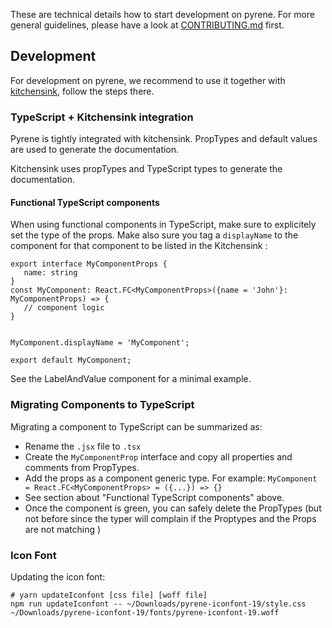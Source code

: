 These are technical details how to start development on pyrene. For more general guidelines, please have a look at [CONTRIBUTING.md](../CONTRIBUTING.md) first.
## Development

For development on pyrene, we recommend to use it together with [kitchensink](../kitchensink), follow the steps there.

### TypeScript + Kitchensink integration
Pyrene is tightly integrated with kitchensink. PropTypes and default values are used to generate the documentation.

Kitchensink uses propTypes and TypeScript types to generate the documentation.

#### Functional TypeScript components
When using functional components in TypeScript, make sure to explicitely set the type of the props. Make also sure you tag a `displayName` to the component for that component to be listed in the Kitchensink :

```
export interface MyComponentProps {
   name: string
}
const MyComponent: React.FC<MyComponentProps>({name = 'John'}: MyComponentProps) => {
   // component logic
}


MyComponent.displayName = 'MyComponent';

export default MyComponent;

```

See the LabelAndValue component for a minimal example.  

### Migrating Components to TypeScript
Migrating a component to TypeScript can be summarized as:
   - Rename the `.jsx` file to `.tsx`
   - Create the `MyComponentProp` interface and copy all properties and comments from PropTypes.
   - Add the props as a component generic type. For example:
      ```MyComponent = React.FC<MyComponentProps> = ({...}) => {}```
   - See section about "Functional TypeScript components" above.
   - Once the component is green, you can safely delete the PropTypes (but not before since the typer will complain if
   the Proptypes and the Props are not matching )

### Icon Font

Updating the icon font:
```
# yarn updateIconfont [css file] [woff file]
npm run updateIconfont -- ~/Downloads/pyrene-iconfont-19/style.css  ~/Downloads/pyrene-iconfont-19/fonts/pyrene-iconfont-19.woff
```
